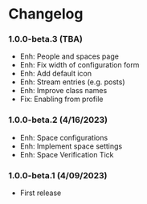 Changelog
=========
### 1.0.0-beta.3 (TBA)
- Enh: People and spaces page
- Enh: Fix width of configuration form
- Enh: Add default icon
- Enh: Stream entries (e.g. posts)
- Enh: Improve class names
- Fix: Enabling from profile

### 1.0.0-beta.2 (4/16/2023)
- Enh: Space configurations
- Enh: Implement space settings
- Enh: Space Verification Tick

### 1.0.0-beta.1 (4/09/2023)
- First release
